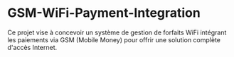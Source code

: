 # GSM-WiFi-Payment-Integration
Ce projet vise à concevoir un système de gestion de forfaits WiFi intégrant les paiements via GSM (Mobile Money) pour offrir une solution complète d'accès Internet.
